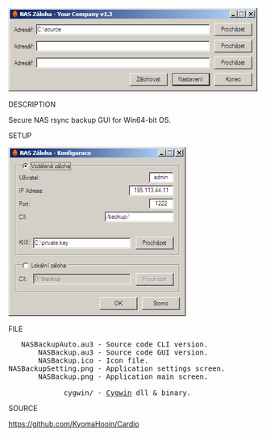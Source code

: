 
![NASBackup](https://github.com/KyomaHooin/Cardio/raw/master/NASBackup/NASBackup.png "screenshot")

DESCRIPTION

Secure NAS rsync backup GUI for Win64-bit OS.

SETUP

![NASBackupConfiguration](https://github.com/KyomaHooin/Cardio/raw/master/NASBackup/NASBackupSetting.png "screenshot")

FILE
<pre>
   NASBackupAuto.au3 - Source code CLI version.
       NASBackup.au3 - Source code GUI version.
       NASBackup.ico - Icon file.
NASBackupSetting.png - Application settings screen.
       NASBackup.png - Application main screen.

             cygwin/ - <a href="https://cygwin.com">Cygwin</a> dll & binary.
</pre>
SOURCE

https://github.com/KyomaHooin/Cardio


